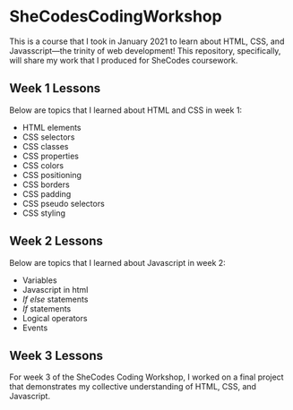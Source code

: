 # SheCodesCodingWorkshop
This is a course that I took in January 2021 to learn about HTML, CSS, and Javasscript—the trinity of web development! This repository, specifically, will share my work that I produced for SheCodes coursework.

## Week 1 Lessons
Below are topics that I learned about HTML and CSS in week 1:
  * HTML elements
  * CSS selectors
  * CSS classes
  * CSS properties
  * CSS colors
  * CSS positioning
  * CSS borders
  * CSS padding
  * CSS pseudo selectors
  * CSS styling

## Week 2 Lessons
Below are topics that I learned about Javascript in week 2:
  * Variables
  * Javascript in html
  * _If else_ statements
  * _If_ statements
  * Logical operators
  * Events

## Week 3 Lessons
For week 3 of the SheCodes Coding Workshop, I worked on a final project that demonstrates my collective understanding of HTML, CSS, and Javascript. 
